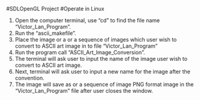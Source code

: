 #SDLOpenGL Project
#Operate in Linux 

1. Open the computer terminal, use “cd” to find the file name “Victor_Lan_Program”.
2. Run the “ascii_makefile”.
3. Place the image or a or a sequence of images which user wish to convert to ASCII art image in to file “Victor_Lan_Program”
4. Run the program call “ASCII_Art_Image_Conversion”.
5. The terminal will ask user to input the name of the image user wish to convert to ASCII art image.
6. Next, terminal will ask user to input a new name for the image after the convention.
7. The image will save as or a sequence of image PNG format image in the “Victor_Lan_Program” file after user closes the window.
